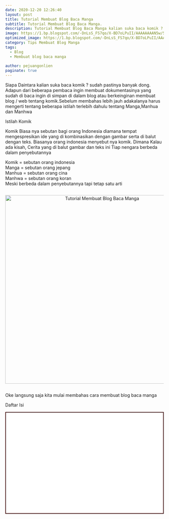 ```yaml
---
date: 2020-12-20 12:26:40
layout: post
title: Tutorial Membuat Blog Baca Manga
subtitle: Tutorial Membuat Blog Baca Manga.
description: Tutorial Membuat Blog Baca Manga kalian suka baca komik ? sudah pastinya banyak dong. Adapun dari beberapa pembaca ingin membuat dokumentasinya.
image: https://1.bp.blogspot.com/-DnLsS_FS7qo/X-BD7oLPuII/AAAAAAAAN5w/56C7De6-j8QG1Y5SXpiMf9B2ivT7gNOcACLcBGAsYHQ/s897/template.png
optimized_image: https://1.bp.blogspot.com/-DnLsS_FS7qo/X-BD7oLPuII/AAAAAAAAN5w/56C7De6-j8QG1Y5SXpiMf9B2ivT7gNOcACLcBGAsYHQ/s897/template.png
category: Tips Membuat Blog Manga
tags:
  - Blog
  - Membuat blog baca manga
  
author: pejuangonlien
paginate: true
---
```



<p>Siapa Daintara kalian suka baca komik ? sudah pastinya banyak dong. Adapun dari beberapa pembaca ingin membuat dokumentasinya yang sudah di baca ingin di simpan di dalam blog atau berkeinginan membuat blog / web tentang komik.Sebelum membahas lebih jauh adakalanya harus mengerti tentang beberapa istilah terlebih dahulu tentang Manga,Manhua dan Manhwa</p>

<p>Istilah Komik </p>
<p>Komik Biasa nya sebutan bagi orang Indonesia diamana tempat mengespresikan ide yang di kombinasikan dengan gambar serta di balut dengan teks. Biasanya orang indonesia menyebut nya komik. Dimana Kalau ada kisah, Cerita yang di balut gambar dan teks ini Tiap nengara berbeda dalam penyebutannya </p>

<p>Komik = sebutan orang indonesia 
<br />
 Manga = sebutan orang jepang
<br />
 Manhua = sebutan orang cina
 <br />
  Manhwa = sebutan orang koran
  <br />
  Meski berbeda dalam penyebutannya tapi tetap satu arti 
</p>
<div class="separator" style="clear: both;"><a href="https://1.bp.blogspot.com/-rthFvYzxCto/X7KpAYoMuuI/AAAAAAAANkU/9RG8Co0wT7IW_vlF6PHu7sS7FV5VUdDawCLcBGAsYHQ/s1059/mangaweb.png" style="display: block; padding: 1em 0px; text-align: center;"><img alt="Tutorial Membuat Blog Baca Manga" border="0" data-original-height="622" data-original-width="1059" src="https://1.bp.blogspot.com/-rthFvYzxCto/X7KpAYoMuuI/AAAAAAAANkU/9RG8Co0wT7IW_vlF6PHu7sS7FV5VUdDawCLcBGAsYHQ/s600/mangaweb.png" title="Tutorial Membuat Blog Baca Manga" width="600" /></a></div>
<p>Oke langsung saja kita mulai membahas cara membuat blog baca manga </p>
<p>Daftar Isi</p>

<div style="background-color: white; border: 2px ridge rgb(110, 34, 34); height: 300px; overflow: auto; padding: 10px; text-align: left; width: auto;"><script>
var numposts = 1000;
var standardstyling = true;



function startpost(json){
  for (var i = 0; i < numposts; i++){
    var entry = json.feed.entry[i];
    var posttitle = entry.title.$t;
    var posturl;
    
    if (i == json.feed.entry.length) break;
    
    for (var k = 0; k < entry.link.length; k++){
      if (entry.link[k].rel == 'alternate'){
        posturl = entry.link[k].href;break;
      }
    }
        
    posttitle = posttitle.link(posturl);
    if (standardstyling) document.write('<li>');
    
    document.write(posttitle);
  }
  
  if (standardstyling) document.write('</li>');
}


</script>


<ul>
<script src="https://www.postblogger.my.id/feeds/posts/default/-/membuat%20blog%20baca%20manga?orderby=published&amp;alt=json-in-script&amp;callback=startpost&amp;max-results=999"></script></ul>
</div>

